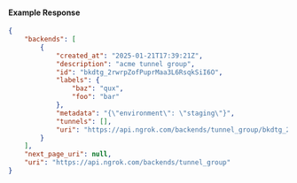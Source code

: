 <!-- Code generated for API Clients. DO NOT EDIT. -->

#### Example Response

```json
{
	"backends": [
		{
			"created_at": "2025-01-21T17:39:21Z",
			"description": "acme tunnel group",
			"id": "bkdtg_2rwrpZofPuprMaa3L6RsqkSiI6O",
			"labels": {
				"baz": "qux",
				"foo": "bar"
			},
			"metadata": "{\"environment\": \"staging\"}",
			"tunnels": [],
			"uri": "https://api.ngrok.com/backends/tunnel_group/bkdtg_2rwrpZofPuprMaa3L6RsqkSiI6O"
		}
	],
	"next_page_uri": null,
	"uri": "https://api.ngrok.com/backends/tunnel_group"
}
```
